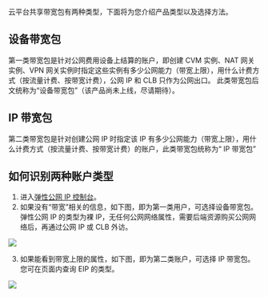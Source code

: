 云平台共享带宽包有两种类型，下面将为您介绍产品类型以及选择方法。
## 设备带宽包
第一类带宽包是针对公网费用设备上结算的账户，即创建 CVM 实例、NAT 网关实例、VPN 网关实例时指定这些实例有多少公网能力（带宽上限），用什么计费方式（按流量计费、按带宽计费），公网 IP 和 CLB 只作为公网出口。 此类带宽包后文统称为“设备带宽包”（该产品尚未上线，尽请期待）。

## IP 带宽包
第二类带宽包是针对创建公网 IP 时指定该 IP 有多少公网能力（带宽上限），用什么计费方式（按流量计费、按带宽计费）的账户，此类带宽包统称为“ IP 带宽包”

## 如何识别两种账户类型

1. 进入[弹性公网 IP 控制台](http://console.tce.fsphere.cn/cvm/eip)。
2. 如果没有“带宽”相关的信息，如下图，即为第一类用户，可选择设备带宽包。弹性公网 IP 的类型为裸 IP，无任何公网网络属性，需要后端资源购买公网网络后，再通过公网 IP 或 CLB 外访。

![](http://imgcache.tce.fsphere.cn/image/mc.qcloudimg.com/static/img/a79b3329758594fd230594a9a52352b7/eip.png)

3. 如果能看到带宽上限的属性，如下图，即为第二类账户，可选择 IP 带宽包。您可在页面内查询 EIP 的类型。

![](http://imgcache.tce.fsphere.cn/image/mc.qcloudimg.com/static/img/bd91715ed89497bda313189331b2baaf/eip2.png)


